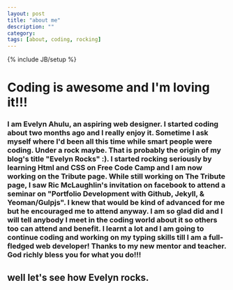 ```yaml
---
layout: post
title: "about me"
description: ""
category: 
tags: [about, coding, rocking]
---
```

{% include JB/setup %}
# Coding is awesome and I'm loving it!!!

### I am Evelyn Ahulu, an aspiring web designer. I started coding about two months ago and I really enjoy it. Sometime I ask myself where I'd been all this time while smart people were coding. Under a rock maybe. That is probably the origin of my blog's title "Evelyn Rocks" :). I started rocking seriously by learning Html and CSS on Free Code Camp and I am now working on the Tribute page. While still working on The Tribute page, I saw Ric McLaughlin's invitation on facebook to attend a seminar on "Portfolio Development with Github, Jekyll, & Yeoman/Gulpjs". I knew that would be kind of advanced  for me but he encouraged me to attend anyway. I am so glad did and I will tell anybody I meet in the coding world about it so others too can attend and benefit. I learnt a lot and I am going to continue coding and working on my typing skills till I am a full-fledged web developer! Thanks to my new mentor and teacher. God richly bless you for what you do!!! 

## well let's see how Evelyn rocks.




